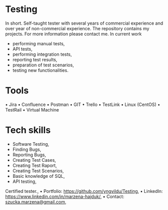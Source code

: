 # Testing
In short. Self-taught tester with several years of commercial experience and over year of non-commercial experience. The repository contains my projects. For more information please contact me.
In current work
- performing manual tests,
- API tests,
- performing integration tests,
- reporting test results,
- preparation of test scenarios,
- testing new functionalities.


# Tools 
• Jira
• Confluence 
• Postman 
• GIT
• Trello 
• TestLink
• Linux (CentOS)
• TestRail
• Virtual Machine


# Tech skills 
- Software Testing,
- Finding Bugs,
- Reporting Bugs,
- Creating Test Cases,
- Creating Test Raport,
- Creating Test Scenarios,
- Basic knowledge of SQL,
- API testing, 




Certified tester.,
• Portfolio: https://github.com/yngvildu/Testing,
• LinkedIn: https://www.linkedin.com/in/marzena-hajduk/,
• Contact: szucka.marzena@gmail.com,
